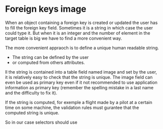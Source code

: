 # Foreign keys image

When an object containing a foreign key is created or updated the user has to fill the foreign key field. Sometimes it is a string in which case the user could type it. But when it is an integer and the number of element in the target table is big we have to find a more convenient way.

The more convenient appraoch is to define a unique human readable string.

* The string can be defined by the user
* or computed from others attributes.

Il the string is contained into a table field named image and set by the user, it is relatively easy to check that the string is unique. The image field can even be used as primary key even if it not recommended to use application information as primary key (remember the spelling mistake in a last name and the difficulty to fix it).

If the string is computed, for exemple a flight made by a pilot at a certain time on some machine, the validation rules must gurantee that the computed string is unique.

So in our case selectors should use 
